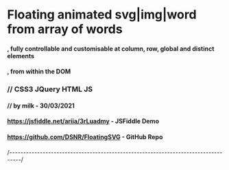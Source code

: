 # Floating animated svg|img|word from array of words
#### , fully controllable and customisable at column, row, global and distinct elements
####  , from within the DOM
### //  CSS3 JQuery HTML JS
####  // by milk -  30/03/2021
####     https://jsfiddle.net/ariia/3rLuadmy - JSFiddle Demo
####      https://github.com/DSNR/FloatingSVG - GitHub Repo

/*----------------------------------------------------------------------------------*/
